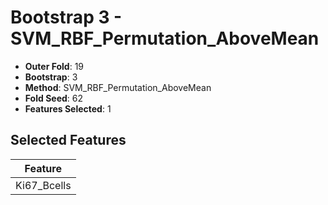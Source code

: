 # Bootstrap 3 - SVM_RBF_Permutation_AboveMean

- **Outer Fold**: 19
- **Bootstrap**: 3
- **Method**: SVM_RBF_Permutation_AboveMean
- **Fold Seed**: 62
- **Features Selected**: 1

## Selected Features

| Feature |
|---------|
| Ki67_Bcells |
